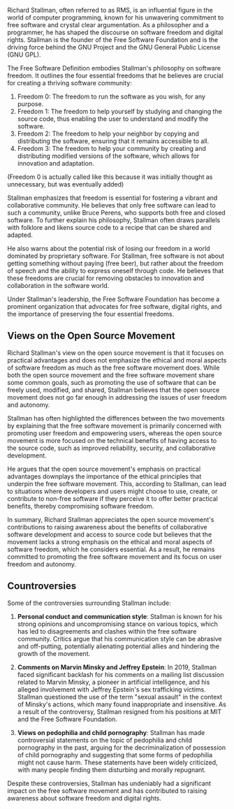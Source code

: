 Richard Stallman, often referred to as RMS, is an influential figure in the world of computer programming, known for his unwavering commitment to free software and crystal clear argumentation. As a philosopher and a programmer, he has shaped the discourse on software freedom and digital rights. Stallman is the founder of the Free Software Foundation and is the driving force behind the GNU Project and the GNU General Public License (GNU GPL).

The Free Software Definition embodies Stallman's philosophy on software freedom. It outlines the four essential freedoms that he believes are crucial for creating a thriving software community:

1.  Freedom 0: The freedom to run the software as you wish, for any purpose.
2.  Freedom 1: The freedom to help yourself by studying and changing the source code, thus enabling the user to understand and modify the software.
3.  Freedom 2: The freedom to help your neighbor by copying and distributing the software, ensuring that it remains accessible to all.
4.  Freedom 3: The freedom to help your community by creating and distributing modified versions of the software, which allows for innovation and adaptation.

(Freedom 0 is actually called like this because it was initially thought as unnecessary, but was eventually added)

Stallman emphasizes that freedom is essential for fostering a vibrant and collaborative community. He believes that only free software can lead to such a community, unlike Bruce Perens, who supports both free and closed software. To further explain his philosophy, Stallman often draws parallels with folklore and likens source code to a recipe that can be shared and adapted.

He also warns about the potential risk of losing our freedom in a world dominated by proprietary software. For Stallman, free software is not about getting something without paying (free beer), but rather about the freedom of speech and the ability to express oneself through code. He believes that these freedoms are crucial for removing obstacles to innovation and collaboration in the software world.

Under Stallman's leadership, the Free Software Foundation has become a prominent organization that advocates for free software, digital rights, and the importance of preserving the four essential freedoms.

## Views on the Open Source Movement

Richard Stallman's view on the open source movement is that it focuses on practical advantages and does not emphasize the ethical and moral aspects of software freedom as much as the free software movement does. While both the open source movement and the free software movement share some common goals, such as promoting the use of software that can be freely used, modified, and shared, Stallman believes that the open source movement does not go far enough in addressing the issues of user freedom and autonomy.

Stallman has often highlighted the differences between the two movements by explaining that the free software movement is primarily concerned with promoting user freedom and empowering users, whereas the open source movement is more focused on the technical benefits of having access to the source code, such as improved reliability, security, and collaborative development.

He argues that the open source movement's emphasis on practical advantages downplays the importance of the ethical principles that underpin the free software movement. This, according to Stallman, can lead to situations where developers and users might choose to use, create, or contribute to non-free software if they perceive it to offer better practical benefits, thereby compromising software freedom.

In summary, Richard Stallman appreciates the open source movement's contributions to raising awareness about the benefits of collaborative software development and access to source code but believes that the movement lacks a strong emphasis on the ethical and moral aspects of software freedom, which he considers essential. As a result, he remains committed to promoting the free software movement and its focus on user freedom and autonomy.

## Countroversies

Some of the controversies surrounding Stallman include:

1.  **Personal conduct and communication style**: Stallman is known for his strong opinions and uncompromising stance on various topics, which has led to disagreements and clashes within the free software community. Critics argue that his communication style can be abrasive and off-putting, potentially alienating potential allies and hindering the growth of the movement.
    
2.  **Comments on Marvin Minsky and Jeffrey Epstein**: In 2019, Stallman faced significant backlash for his comments on a mailing list discussion related to Marvin Minsky, a pioneer in artificial intelligence, and his alleged involvement with Jeffrey Epstein's sex trafficking victims. Stallman questioned the use of the term "sexual assault" in the context of Minsky's actions, which many found inappropriate and insensitive. As a result of the controversy, Stallman resigned from his positions at MIT and the Free Software Foundation.
    
3.  **Views on pedophilia and child pornography**: Stallman has made controversial statements on the topic of pedophilia and child pornography in the past, arguing for the decriminalization of possession of child pornography and suggesting that some forms of pedophilia might not cause harm. These statements have been widely criticized, with many people finding them disturbing and morally repugnant.


Despite these controversies, Stallman has undeniably had a significant impact on the free software movement and has contributed to raising awareness about software freedom and digital rights.